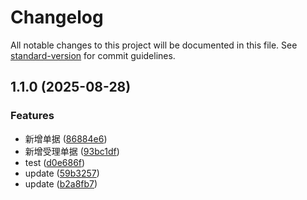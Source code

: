 # Changelog

All notable changes to this project will be documented in this file. See [standard-version](https://github.com/conventional-changelog/standard-version) for commit guidelines.

## 1.1.0 (2025-08-28)


### Features

* 新增单据 ([86884e6](https://github.com/jdfcc/Reports/commit/86884e624418b878674da5ea437c98b2592534b2))
* 新增受理单据 ([93bc1df](https://github.com/jdfcc/Reports/commit/93bc1df67915ae98309e56c5617064bc034caf91))
* test ([d0e686f](https://github.com/jdfcc/Reports/commit/d0e686fa8f81ff142a2f9d2db7c2165eaf926595))
* update ([59b3257](https://github.com/jdfcc/Reports/commit/59b3257e49959af9bbedd392a93e580284e3152b))
* update ([b2a8fb7](https://github.com/jdfcc/Reports/commit/b2a8fb777bfcfab948483345b741a3303bf5eabc))
